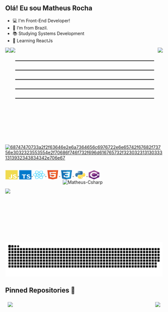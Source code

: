 ## Olá! Eu sou Matheus Rocha
- :computer: I'm Front-End Developer!
- :house_with_garden: I’m from Brazil.
- 📚 Studying Systems Development
- 🌱 Learning ReactJs
<div>
  <a href="https://github.com/MatheusR-Dev">
  <img align="right" height="310em" src = "https://github-readme-stats.vercel.app/api/top-langs/?username=MatheusR-Dev&hide=html,css,java,shaderlab,kotlin,hlsl&theme=tokyonight">
  <img align="left" height="155em" src="https://github-readme-streak-stats.herokuapp.com/?user=MatheusR-Dev&show_icons=true&locale=en&layout=compact&theme=tokyonight&line_height=0" />
  <img align="left" height="155em" src="https://github-readme-stats.vercel.app/api?username=MatheusR-Dev&show_icons=true&theme=tokyonight"/>
</div>

## ㅤㅤㅤㅤㅤㅤㅤㅤㅤㅤㅤㅤㅤㅤㅤㅤㅤㅤㅤㅤㅤㅤㅤㅤㅤㅤㅤㅤㅤㅤㅤㅤㅤㅤㅤㅤㅤㅤㅤㅤㅤㅤㅤㅤㅤㅤㅤㅤㅤㅤㅤㅤㅤㅤㅤㅤㅤㅤㅤㅤㅤㅤㅤㅤㅤㅤㅤㅤㅤㅤㅤㅤㅤㅤㅤㅤㅤㅤㅤㅤㅤㅤㅤㅤㅤㅤㅤㅤㅤㅤㅤㅤㅤㅤㅤㅤㅤㅤㅤㅤㅤㅤㅤㅤㅤㅤㅤㅤㅤㅤㅤㅤㅤㅤㅤ                                                                                                                                                   
![68747470733a2f2f63646e2e6a7364656c6976722e6e65742f67682f73756e3032323553554e2f70686f746f732f696d616765732f3230323131303331313932343834342e706e67](https://user-images.githubusercontent.com/68398315/159965657-4beec4d9-fdf1-46cf-87df-844bc356c761.png)
  
<div style="display: inline_block"><br>
  <img align="center" alt="Matheus-Js" height="30" width="40" src="https://raw.githubusercontent.com/devicons/devicon/master/icons/javascript/javascript-plain.svg">
  <img align="center" alt="Matheus-Ts" height="30" width="40" src="https://raw.githubusercontent.com/devicons/devicon/master/icons/typescript/typescript-plain.svg">
  <img align="center" alt="Matheus-React" height="30" width="40" src="https://raw.githubusercontent.com/devicons/devicon/master/icons/react/react-original.svg">
  <img align="center" alt="Matheus-HTML" height="30" width="40" src="https://raw.githubusercontent.com/devicons/devicon/master/icons/html5/html5-original.svg">
  <img align="center" alt="Matheus-CSS" height="30" width="40" src="https://raw.githubusercontent.com/devicons/devicon/master/icons/css3/css3-original.svg">
  <img align="center" alt="Matheus-React" height="30" width="40" src="https://raw.githubusercontent.com/devicons/devicon/master/icons/python/python-original.svg">
  <img align="center" alt="Matheus-Csharp" height="30" width="40" src="https://raw.githubusercontent.com/devicons/devicon/master/icons/csharp/csharp-original.svg">
</div>
  
  <img style="margin-right: 20px" align="right" alt="Matheus-Csharp" height="200" width="300" src="https://user-images.githubusercontent.com/68398315/159033936-c0cb5e21-dcfb-48dc-a4cc-4913c06766b8.gif">

##
  
<div>
  <a href="https://instagram.com/matheusfelipelr" target="_blank"><img src="https://img.shields.io/badge/-Instagram-%23E4405F?style=for-the-badge&logo=instagram&logoColor=white" target="_blank"></a>
</div>

![github contribution grid snake animation](https://raw.githubusercontent.com/platane/platane/output/github-contribution-grid-snake.svg)

## Pinned Repositories 📌

<a href="https://github.com/MatheusR-Dev/Hexa-Clone">
  <img align="left" style="margin:0.5rem" src="https://github-readme-stats.vercel.app/api/pin/?username=MatheusR-Dev&repo=Hexa-Clone&title_color=ffffff&text_color=c9cacc&icon_color=4AB197&bg_color=1A2B34" />
</a>

<a href="https://github.com/MatheusR-Dev/Twitter-clone">
  <img align="right" style="margin:0.5rem" src="https://github-readme-stats.vercel.app/api/pin/?username=MatheusR-Dev&repo=Twitter-clone&title_color=ffffff&text_color=c9cacc&icon_color=4AB197&bg_color=1A2B34" />
</a>

